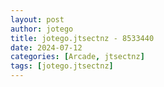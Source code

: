 ```yaml
---
layout: post
author: jotego
title: jotego.jtsectnz - 8533440
date: 2024-07-12
categories: [Arcade, jtsectnz]
tags: [jotego.jtsectnz]
---
```


